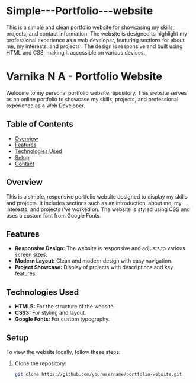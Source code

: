 # Simple---Portfolio---website
This is a simple and clean portfolio website for showcasing my skills, projects, and contact information. The website is designed to highlight my professional experience as a web developer, featuring sections for about me, my interests, and projects . The design is responsive and built using HTML and CSS, making it accessible on various devices.

# Varnika N A - Portfolio Website

Welcome to my personal portfolio website repository. This website serves as an online portfolio to showcase my skills, projects, and professional experience as a Web Developer.

## Table of Contents
- [Overview](#overview)
- [Features](#features)
- [Technologies Used](#technologies-used)
- [Setup](#setup)
- [Contact](#contact)

## Overview
This is a simple, responsive portfolio website designed to display my skills and projects. It includes sections such as an introduction, about me, my interests, and projects I've worked on. The website is styled using CSS and uses a custom font from Google Fonts.

## Features
- **Responsive Design:** The website is responsive and adjusts to various screen sizes.
- **Modern Layout:** Clean and modern design with easy navigation.
- **Project Showcase:** Display of projects with descriptions and key features.

## Technologies Used
- **HTML5:** For the structure of the website.
- **CSS3:** For styling and layout.
- **Google Fonts:** For custom typography.

## Setup
To view the website locally, follow these steps:

1. Clone the repository:
   ```bash
   git clone https://github.com/yourusername/portfolio-website.git

